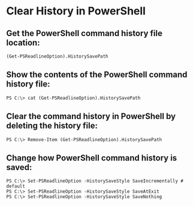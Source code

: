 # Clear History in PowerShell

## Get the PowerShell command history file location:
```
(Get-PSReadlineOption).HistorySavePath
```


## Show the contents of the PowerShell command history file:
```
PS C:\> cat (Get-PSReadlineOption).HistorySavePath
```


## Clear the command history in PowerShell by deleting the history file:
```
PS C:\> Remove-Item (Get-PSReadlineOption).HistorySavePath
```


## Change how PowerShell command history is saved:
```
PS C:\> Set-PSReadlineOption -HistorySaveStyle SaveIncrementally # default
PS C:\> Set-PSReadlineOption -HistorySaveStyle SaveAtExit
PS C:\> Set-PSReadlineOption -HistorySaveStyle SaveNothing
```
